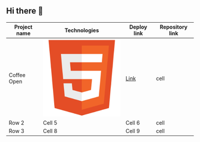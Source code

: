## Hi there 👋

| Project name            | Technologies            | Deploy link           |       Repository link        |
|--------------|--------------|-------------|----------------|
| Coffee Open   | ![html](https://github.com/devicons/devicon/blob/master/icons/html5/html5-original.svg)   | [Link](https://pet-coffee-open.netlify.app/)   |cell     |
| Row 2    | Cell 5   | Cell 6   |cell     |
| Row 3    | Cell 8   | Cell 9   |cell     |




<!--
**FedAliaks/FedAliaks** is a ✨ _special_ ✨ repository because its `README.md` (this file) appears on your GitHub profile.

Here are some ideas to get you started:

- 🔭 I’m currently working on ...
- 🌱 I’m currently learning ...
- 👯 I’m looking to collaborate on ...
- 🤔 I’m looking for help with ...
- 💬 Ask me about ...
- 📫 How to reach me: ...
- 😄 Pronouns: ...
- ⚡ Fun fact: ...
-->
